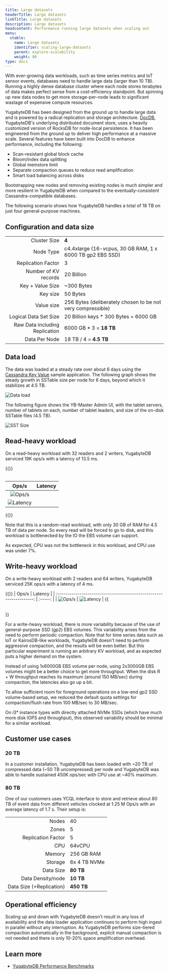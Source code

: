 ```yaml
---
title: Large datasets
headerTitle: Large datasets
linkTitle: Large datasets
description: Large datasets
headcontent: Performance running large datasets when scaling out
menu:
  stable:
    name: Large datasets
    identifier: scaling-large-datasets
    parent: explore-scalability
    weight: 80
type: docs
---
```


With ever-growing data workloads, such as time series metrics and IoT sensor events, databases need to handle large data (larger than 10 TB). Running a highly dense database cluster where each node stores terabytes of data makes perfect sense from a cost-efficiency standpoint. But spinning up new data nodes to get more storage-per-node leads to significant wastage of expensive compute resources.

YugabyteDB has been designed from the ground up to handle large data and is powered by a radical replication and storage architecture. [DocDB](../../../architecture/docdb/), YugabyteDB's underlying distributed document store, uses a heavily customized version of RocksDB for node-local persistence. It has been engineered from the ground up to deliver high performance at a massive scale. Several features have been built into DocDB to enhance performance, including the following:

- Scan-resistant global block cache
- Bloom/index data splitting
- Global memstore limit
- Separate compaction queues to reduce read amplification
- Smart load balancing across disks

Bootstrapping new nodes and removing existing nodes is much simpler and more resilient in YugabyteDB when compared to the eventually-consistent Cassandra-compatible databases.

The following scenario shows how YugabyteDB handles a total of 18 TB on just four general-purpose machines.

## Configuration and data size

|                                |                                                             |
| -----------------------------: | ----------------------------------------------------------- |
| Cluster Size                   | **4**                                                       |
| Node Type                      | c4.4xlarge (16-vcpus, 30 GB RAM, 1 x 6000 TB gp2 EBS SSD)   |
| Replication Factor             | 3                                                           |
| Number of KV records           | 20 Billion                                                  |
| Key + Value Size               | ~300 Bytes                                                  |
| Key size                       | 50 Bytes                                                    |
| Value size                     | 256 Bytes (deliberately chosen to be not very compressible) |
| Logical Data Set Size          | 20 Billion keys * 300 Bytes = 6000 GB                       |
| Raw Data including Replication | 6000 GB * 3 = **18 TB**                                     |
| Data Per Node                  | 18 TB / 4 = **4.5 TB**                                       |

## Data load

The data was loaded at a steady rate over about 6 days using the [Cassandra Key Value](../../../benchmark/key-value-workload-ycql/) sample application. The following graph shows the steady growth in SSTable size per node for 6 days, beyond which it stabilizes at 4.5 TB.

![Data load](https://www.yugabyte.com/wp-content/uploads/2018/08/Picture1-1.png)

The following figure shows the YB-Master Admin UI, with the tablet servers, number of tablets on each, number of tablet leaders, and size of the on-disk SSTable files (4.5 TB).

![SST Size](https://www.yugabyte.com/wp-content/uploads/2018/08/Picture2-1.png)

## Read-heavy workload

On a read-heavy workload with 32 readers and 2 writers, YugabyteDB serviced 19K ops/s with a latency of 13.5 ms.

{{<table>}}

|                                     Ops/s                            | Latency |
| :------------------------------------------------------------------: | :-----: |
| ![Ops/s](https://www.yugabyte.com/wp-content/uploads/2018/08/Picture3-1.png)
| ![Latency](https://www.yugabyte.com/wp-content/uploads/2018/08/Picture4-1.png) |

{{</table>}}

Note that this is a random-read workload, with only 30 GB of RAM for 4.5 TB of data per node. So every read will be forced to go to disk, and this workload is bottlenecked by the IO the EBS volume can support.

As expected, CPU was not the bottleneck in this workload, and CPU use was under 7%.

## Write-heavy workload

On a write-heavy workload with 2 readers and 64 writers, YugabyteDB serviced 25K ops/s with a latency of 4 ms.

{{<table>}}
|                                     Ops/s                            | Latency |
| :------------------------------------------------------------------: | :-----: |
| ![Ops/s](https://www.yugabyte.com/wp-content/uploads/2018/08/Picture11.png)
| ![Latency](https://www.yugabyte.com/wp-content/uploads/2018/08/Picture12.png) |
{{</table>}}

For a write-heavy workload, there is more variability because of the use of general-purpose SSD (gp2) EBS volumes. This variability arises from the need to perform periodic compaction. Note that for time series data such as IoT or KairosDB-like workloads, YugabyteDB doesn't need to perform aggressive compaction, and the results will be even better. But this particular experiment is running an arbitrary KV workload, and as expected puts a higher demand on the system.

Instead of using 1x6000GB EBS volume per node, using 2x3000GB EBS volumes might be a better choice to get more throughput. When the disk R + W throughput reaches its maximum (around 150 MB/sec) during compaction, the latencies also go up a bit.

To allow sufficient room for foreground operations on a low-end gp2 SSD volume-based setup, we reduced the default quota settings for compaction/flush rate from 100 MB/sec to 30 MB/sec.

On i3* instance types with directly attached NVMe SSDs (which have much more disk IOPS and throughput), this observed variability should be minimal for a similar workload.

## Customer use cases

### 20 TB

In a customer installation, YugabyteDB has been loaded with ~20 TB of compressed data (~50 TB uncompressed) per node and YugabyteDB was able to handle sustained 450K ops/sec with CPU use at ~40% maximum.

### 80 TB

One of our customers uses YCQL interface to store and retrieve about 80 TB of event data from different vehicles clocked at 1.25 M Ops/s with an average latency of 1.7 s. Their setup is:

|                          |             |
| -----------------------: | :---------- |
|                    Nodes | 40          |
|                    Zones | 5           |
|       Replication Factor | 5           |
|                      CPU | 64vCPU      |
|                   Memory | 256 GB RAM   |
|                  Storage | 6x 4 TB NVMe |
|                Data Size | **80 TB**   |
|        Data Density/node | **10 TB**   |
| Data Size (+Replication) | **450 TB**   |

## Operational efficiency

Scaling up and down with YugabyteDB doesn't result in any loss of availability and the data loader application continues to perform high ingest in parallel without any interruption. As YugabyteDB performs size-tiered compaction automatically in the background, explicit manual compaction is not needed and there is only 10-20% space amplification overhead.

## Learn more

- [YugabyteDB Performance Benchmarks](../../../benchmark/)

